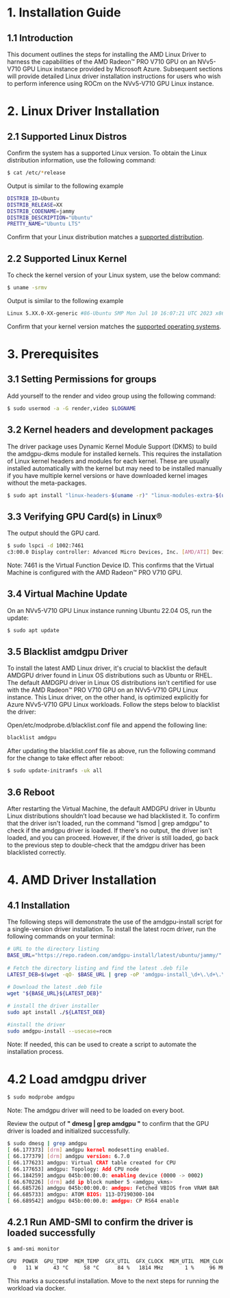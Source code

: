 # 1. Installation Guide

## 1.1 Introduction

This document outlines the steps for installing the AMD Linux Driver to harness the capabilities of the AMD Radeon™ PRO V710 GPU on an NVv5-V710 GPU Linux instance provided by Microsoft Azure. Subsequent sections will provide detailed Linux driver installation instructions for users who wish to perform inference using ROCm on the NVv5-V710 GPU Linux instance.

# 2. Linux Driver Installation

## 2.1 Supported Linux Distros

Confirm the system has a supported Linux version.
To obtain the Linux distribution information, use the following command:
``` bash
$ cat /etc/*release
```
Output is similar to the following example
```bash
DISTRIB_ID=Ubuntu 
DISTRIB_RELEASE=XX 
DISTRIB_CODENAME=jammy 
DISTRIB_DESCRIPTION="Ubuntu" 
PRETTY_NAME="Ubuntu LTS"
```
Confirm that your Linux distribution matches a [supported distribution](https://rocm.docs.amd.com/projects/install-on-linux/en/latest/reference/system-requirements.html#supported-distributions).

## 2.2 Supported Linux Kernel

To check the kernel version of your Linux system, use the below command:
```bash
$ uname -srmv
```
Output is similar to the following example

```bash
Linux 5.XX.0-XX-generic #86-Ubuntu SMP Mon Jul 10 16:07:21 UTC 2023 x86_64
```
Confirm that your kernel version matches the [supported operating systems](https://rocm.docs.amd.com/projects/install-on-linux/en/latest/reference/system-requirements.html#supported-distributions).

# 3. Prerequisites

## 3.1 Setting Permissions for groups

Add yourself to the render and video group using the following command:
```bash
$ sudo usermod -a -G render,video $LOGNAME
```

## 3.2 Kernel headers and development packages

The driver package uses Dynamic Kernel Module Support (DKMS) to build the amdgpu-dkms module for installed kernels. This requires the installation of Linux kernel headers and modules for each kernel. These are usually installed automatically with the kernel but may need to be installed manually if you have multiple kernel versions or have downloaded kernel images without the meta-packages.

```bash
$ sudo apt install "linux-headers-$(uname -r)" "linux-modules-extra-$(uname -r)"
```

## 3.3 Verifying GPU Card(s) in Linux®

The output should the GPU card.

```Bash
$ sudo lspci -d 1002:7461
c3:00.0 Display controller: Advanced Micro Devices, Inc. [AMD/ATI] Device 7461
```

Note: 7461 is the Virtual Function Device ID. This confirms that the Virtual Machine is configured with the AMD Radeon™ PRO V710 GPU.

## 3.4 Virtual Machine Update

On an NVv5-V710 GPU Linux instance running Ubuntu 22.04 OS, run the update: 
```bash
$ sudo apt update
```

## 3.5 Blacklist amdgpu Driver

To install the latest AMD Linux driver, it's crucial to blacklist the default AMDGPU driver found in Linux OS distributions such as Ubuntu or RHEL. The default AMDGPU driver in Linux OS distributions isn't certified for use with the AMD Radeon™ PRO V710 GPU on an NVv5-V710 GPU Linux instance. This Linux driver, on the other hand, is optimized explicitly for Azure NVv5-V710 GPU Linux workloads. Follow the steps below to blacklist the driver: 

Open/etc/modprobe.d/blacklist.conf file and append the following line:

```bash
blacklist amdgpu
```
After updating the blacklist.conf file as above, run the following command for the change to take effect after reboot:

```Bash
$ sudo update-initramfs -uk all
```

## 3.6 Reboot

After restarting the Virtual Machine, the default AMDGPU driver in Ubuntu Linux distributions shouldn’t load because we had blacklisted it. To confirm that the driver isn't loaded, run the command "lsmod | grep amdgpu" to check if the amdgpu driver is loaded. If there's no output, the driver isn't loaded, and you can proceed. However, if the driver is still loaded, go back to the previous step to double-check that the amdgpu driver has been blacklisted correctly.

# 4. AMD Driver Installation

## 4.1 Installation

The following steps will demonstrate the use of the amdgpu-install script for a single-version driver installation. To install the latest rocm driver, run the following commands on your terminal:

```bash
# URL to the directory listing 
BASE_URL="https://repo.radeon.com/amdgpu-install/latest/ubuntu/jammy/" 
 
# Fetch the directory listing and find the latest .deb file 
LATEST_DEB=$(wget -qO- $BASE_URL | grep -oP 'amdgpu-install_\d+\.\d+\.\d+-\d+_all\.deb' | head -n 1) 
 
# Download the latest .deb file 
wget "${BASE_URL}${LATEST_DEB}"

# install the driver installer 
sudo apt install ./${LATEST_DEB}

#install the driver 
sudo amdgpu-install --usecase=rocm
```

Note: If needed, this can be used to create a script to automate the installation process.

# 4.2 Load amdgpu driver

```bash
$ sudo modprobe amdgpu
```

Note: The amdgpu driver will need to be loaded on every boot.

Review the output of **" dmesg | grep amdgpu "** to confirm that the GPU driver is loaded and initialized successfully.

```bash
$ sudo dmesg | grep amdgpu 
[ 66.177373] [drm] amdgpu kernel modesetting enabled. 
[ 66.177379] [drm] amdgpu version: 6.7.0 
[ 66.177623] amdgpu: Virtual CRAT table created for CPU 
[ 66.177653] amdgpu: Topology: Add CPU node 
[ 66.184259] amdgpu 045b:00:00.0: enabling device (0000 -> 0002) 
[ 66.670226] [drm] add ip block number 5 <amdgpu_vkms> 
[ 66.685726] amdgpu 045b:00:00.0: amdgpu: Fetched VBIOS from VRAM BAR 
[ 66.685733] amdgpu: ATOM BIOS: 113-D7190300-104 
[ 66.689542] amdgpu 045b:00:00.0: amdgpu: CP RS64 enable
```

## 4.2.1 Run AMD-SMI to confirm the driver is loaded successfully 

```bash
$ amd-smi monitor
```
```bash
GPU  POWER  GPU_TEMP  MEM_TEMP  GFX_UTIL  GFX_CLOCK  MEM_UTIL  MEM_CLOCK  ENC_UTIL  ENC_CLOCK  DEC_UTIL  DEC_CLOCK     THROTTLE  SINGLE_ECC  DOUBLE_ECC  PCIE_REPLAY  VRAM_USED  VRAM_TOTAL   PCIE_BW 
  0   11 W     43 °C     58 °C      84 %   1814 MHz       1 %     96 MHz       N/A    812 MHz       N/A    512 MHz  UNTHROTTLED           0           0            0     227 MB    25476 MB  N/A Mb/s
```
This marks a successful installation. Move to the next steps for running the workload via docker.
